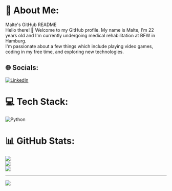# 💫 About Me:
Malte's GitHub README<br>Hello there! 👋 Welcome to my GitHub profile. My name is Malte, I'm 22 years old and I'm currently undergoing medical rehabilitation at BFW in Hamburg.<br>I'm passionate about a few things which include playing video games, coding in my free time, and exploring new technologies.


## 🌐 Socials:
[![LinkedIn](https://img.shields.io/badge/LinkedIn-%230077B5.svg?logo=linkedin&logoColor=white)](https://www.linkedin.com/in/malte-schulz-38a41a287/)

# 💻 Tech Stack:
![Python](https://img.shields.io/badge/python-3670A0?style=for-the-badge&logo=python&logoColor=ffdd54)
# 📊 GitHub Stats:
![](https://github-readme-stats.vercel.app/api?username=LimoneHD&theme=dark&hide_border=false&include_all_commits=false&count_private=false)<br/>
![](https://github-readme-streak-stats.herokuapp.com/?user=LimoneHD&theme=dark&hide_border=false)<br/>
![](https://github-readme-stats.vercel.app/api/top-langs/?username=LimoneHD&theme=dark&hide_border=false&include_all_commits=false&count_private=false&layout=compact)

---
[![](https://visitcount.itsvg.in/api?id=LimoneHD&icon=0&color=0)](https://visitcount.itsvg.in)

<!-- Proudly created with GPRM ( https://gprm.itsvg.in ) -->
